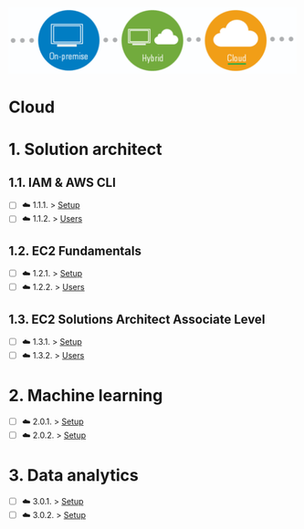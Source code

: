 <p align="center">
  <img src="Cloud.png">
</p>

# Cloud


# 1. Solution architect

## 1.1. IAM & AWS CLI
- [ ] ☁️ 1.1.1. > [Setup](Journey/1001/Readme.md)
- [ ] ☁️ 1.1.2. > [Users](Journey/1002/Readme.md)

## 1.2. EC2 Fundamentals
- [ ] ☁️ 1.2.1. > [Setup](Journey/1001/Readme.md)
- [ ] ☁️ 1.2.2. > [Users](Journey/1002/Readme.md)

## 1.3. EC2 Solutions Architect Associate Level
- [ ] ☁️ 1.3.1. > [Setup](Journey/1001/Readme.md)
- [ ] ☁️ 1.3.2. > [Users](Journey/1002/Readme.md)

# 2. Machine learning

- [ ] ☁️ 2.0.1. > [Setup](Journey/1001/Readme.md)
- [ ] ☁️ 2.0.2. > [Setup](Journey/1001/Readme.md)

# 3. Data analytics
- [ ] ☁️ 3.0.1. > [Setup](Journey/1001/Readme.md)
- [ ] ☁️ 3.0.2. > [Setup](Journey/1001/Readme.md)

